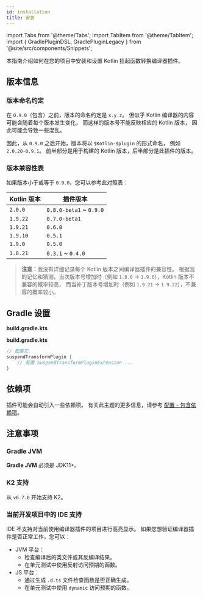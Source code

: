 ```yaml
---
id: installation
title: 安装
---
```


import Tabs from '@theme/Tabs';
import TabItem from '@theme/TabItem';
import { GradlePluginDSL, GradlePluginLegacy } from '@site/src/components/Snippets';

本指南介绍如何在您的项目中安装和设置 Kotlin 挂起函数转换编译器插件。

## 版本信息

### 版本命名约定

在 `0.9.0`（包含）之前，版本的命名约定是 `x.y.z`。
但似乎 Kotlin 编译器的内容可能会随着每个版本发生变化，
而这样的版本号不能反映相应的 Kotlin 版本，
因此可能会导致一些混乱。

因此，从 `0.9.0` 之后开始，版本将以 `$Kotlin-$plugin` 的形式命名，
例如 `2.0.20-0.9.1`。
前半部分是用于构建的 Kotlin 版本，后半部分是此插件的版本。

### 版本兼容性表

如果版本小于或等于 `0.9.0`，您可以参考此对照表：

| Kotlin 版本    | 插件版本                    |
|----------------|-------------------------|
| `2.0.0`        | `0.8.0-beta1` ~ `0.9.0` |
| `1.9.22`       | `0.7.0-beta1`           |
| `1.9.21`       | `0.6.0`                 |
| `1.9.10`       | `0.5.1`                 |
| `1.9.0`        | `0.5.0`                 |
| `1.8.21`       | `0.3.1` ~ `0.4.0`       |

> **注意**：我没有详细记录每个 Kotlin 版本之间编译器插件的兼容性。
> 根据我的记忆和猜测，当次版本号增加时（例如 `1.8.0` -> `1.9.0`），Kotlin 版本不兼容的概率较高，
> 而当补丁版本号增加时（例如 `1.9.21` -> `1.9.22`），不兼容的概率较小。

## Gradle 设置

<Tabs>
  <TabItem value="plugin-dsl" label="Plugins DSL">

**build.gradle.kts**

<GradlePluginDSL />

  </TabItem>
  <TabItem value="legacy-plugin-application" label="传统插件应用">

**build.gradle.kts**

<GradlePluginLegacy />

  </TabItem>
</Tabs>

```kotlin
// 配置它。
suspendTransformPlugin {
    // 配置 SuspendTransformPluginExtension ...
}
```

## 依赖项

插件可能会自动引入一些依赖项。
有关此主题的更多信息，请参考 [配置 - 包含依赖项](./configuration#include-dependencies)。

## 注意事项
### Gradle JVM

**Gradle JVM** 必须是 JDK11+。

### K2 支持

从 `v0.7.0` 开始支持 K2。

### 当前开发项目中的 IDE 支持

IDE 不支持对当前使用编译器插件的项目进行高亮显示。
如果您想验证编译器插件是否正常工作，您可以：
  
- JVM 平台：
  - 检查编译后的类文件或其反编译结果。
  - 在单元测试中使用反射访问预期的函数。
- JS 平台：
  - 通过生成 `.d.ts` 文件检查函数是否正确生成。
  - 在单元测试中使用 `dynamic` 访问预期的函数。
